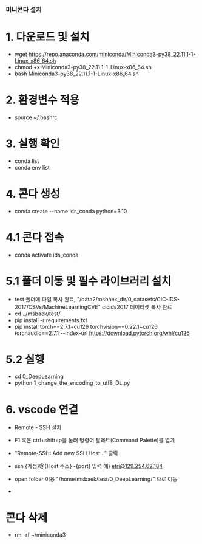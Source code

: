 

### 미니콘다 설치
# 1. 다운로드 및 설치
- wget https://repo.anaconda.com/miniconda/Miniconda3-py38_22.11.1-1-Linux-x86_64.sh
- chmod +x Miniconda3-py38_22.11.1-1-Linux-x86_64.sh
- bash Miniconda3-py38_22.11.1-1-Linux-x86_64.sh

# 2. 환경변수 적용
 - source ~/.bashrc

# 3. 실행 확인
 - conda list
 - conda env list
 
# 4. 콘다 생성
 - conda create --name ids_conda python=3.10

# 4.1 콘다 접속
 - conda activate ids_conda

# 5.1 폴더 이동 및 필수 라이브러리 설치
 - test 폴더에 파일 복사 완료, "/data2/msbaek_dir/0_datasets/CIC-IDS-2017/CSVs/MachineLearningCVE" cicids2017 데이터셋 복사 완료
 - cd ../msbaek/test/
 - pip install -r requirements.txt
 - pip install torch==2.7.1+cu126 torchvision==0.22.1+cu126 torchaudio==2.7.1 --index-url https://download.pytorch.org/whl/cu126



# 5.2 실행
 - cd 0_DeepLearning
 - python 1_change_the_encoding_to_utf8_DL.py

# 6. vscode 연결
 - Remote - SSH 설치
 - F1 혹은 ctrl+shift+p을 눌러 명령어 팔레트(Command Palette)를 열기
 - "Remote-SSH: Add new SSH Host..." 클릭
 - ssh {계정}@{Host 주소} -{port} 입력
   예) etri@129.254.62.184
 - open folder 이용 "/home/msbaek/test/0_DeepLearning/" 으로 이동

 - 
# 콘다 삭제
 - rm -rf ~/miniconda3
